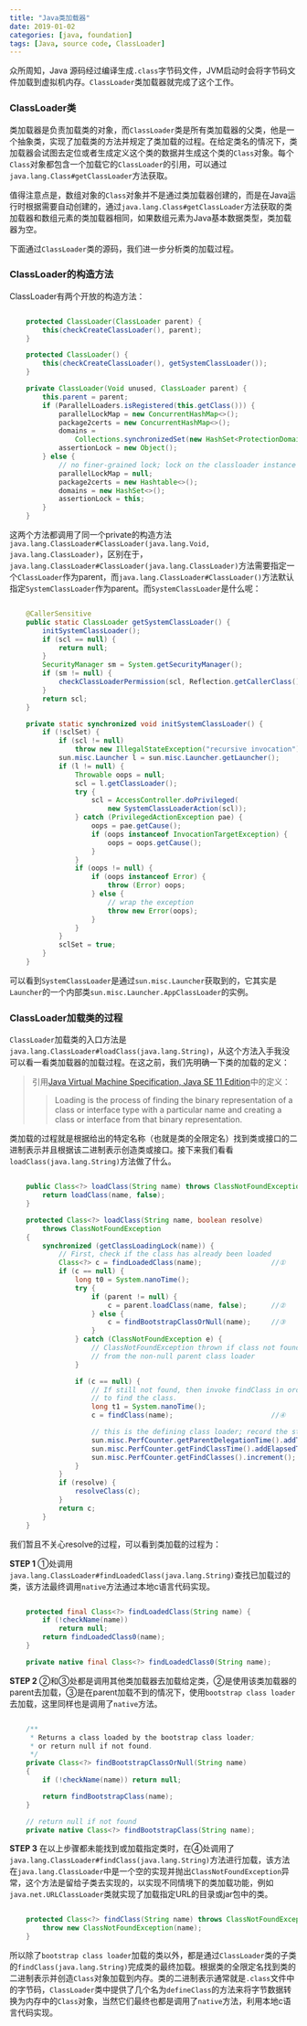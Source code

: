 ```yaml
---
title: "Java类加载器"
date: 2019-01-02
categories: [java, foundation]
tags: [Java, source code, ClassLoader]
---
```

众所周知，Java 源码经过编译生成`.class`字节码文件，JVM启动时会将字节码文件加载到虚拟机内存。`ClassLoader`类加载器就完成了这个工作。

### ClassLoader类

类加载器是负责加载类的对象，而`ClassLoader`类是所有类加载器的父类，他是一个抽象类，实现了加载类的方法并规定了类加载的过程。在给定类名的情况下，类加载器会试图去定位或者生成定义这个类的数据并生成这个类的`Class`对象。每个`Class`对象都包含一个加载它的`ClassLoader`的引用，可以通过`java.lang.Class#getClassLoader`方法获取。

值得注意点是，数组对象的`Class`对象并不是通过类加载器创建的，而是在Java运行时根据需要自动创建的，通过`java.lang.Class#getClassLoader`方法获取的类加载器和数组元素的类加载器相同，如果数组元素为Java基本数据类型，类加载器为空。

下面通过`ClassLoader`类的源码，我们进一步分析类的加载过程。

### ClassLoader的构造方法

ClassLoader有两个开放的构造方法：

``` java

    protected ClassLoader(ClassLoader parent) {
        this(checkCreateClassLoader(), parent);
    }

    protected ClassLoader() {
        this(checkCreateClassLoader(), getSystemClassLoader());
    }

    private ClassLoader(Void unused, ClassLoader parent) {
        this.parent = parent;
        if (ParallelLoaders.isRegistered(this.getClass())) {
            parallelLockMap = new ConcurrentHashMap<>();
            package2certs = new ConcurrentHashMap<>();
            domains =
                Collections.synchronizedSet(new HashSet<ProtectionDomain>());
            assertionLock = new Object();
        } else {
            // no finer-grained lock; lock on the classloader instance
            parallelLockMap = null;
            package2certs = new Hashtable<>();
            domains = new HashSet<>();
            assertionLock = this;
        }
    }

```

这两个方法都调用了同一个private的构造方法`java.lang.ClassLoader#ClassLoader(java.lang.Void, java.lang.ClassLoader)`，区别在于，`java.lang.ClassLoader#ClassLoader(java.lang.ClassLoader)`方法需要指定一个`ClassLoader`作为parent，而`java.lang.ClassLoader#ClassLoader()`方法默认指定`SystemClassLoader`作为parent。而`SystemClassLoader`是什么呢：

``` java

    @CallerSensitive
    public static ClassLoader getSystemClassLoader() {
        initSystemClassLoader();
        if (scl == null) {
            return null;
        }
        SecurityManager sm = System.getSecurityManager();
        if (sm != null) {
            checkClassLoaderPermission(scl, Reflection.getCallerClass());
        }
        return scl;
    }

    private static synchronized void initSystemClassLoader() {
        if (!sclSet) {
            if (scl != null)
                throw new IllegalStateException("recursive invocation");
            sun.misc.Launcher l = sun.misc.Launcher.getLauncher();
            if (l != null) {
                Throwable oops = null;
                scl = l.getClassLoader();
                try {
                    scl = AccessController.doPrivileged(
                        new SystemClassLoaderAction(scl));
                } catch (PrivilegedActionException pae) {
                    oops = pae.getCause();
                    if (oops instanceof InvocationTargetException) {
                        oops = oops.getCause();
                    }
                }
                if (oops != null) {
                    if (oops instanceof Error) {
                        throw (Error) oops;
                    } else {
                        // wrap the exception
                        throw new Error(oops);
                    }
                }
            }
            sclSet = true;
        }
    }

```

可以看到`SystemClassLoader`是通过`sun.misc.Launcher`获取到的，它其实是`Launcher`的一个内部类`sun.misc.Launcher.AppClassLoader`的实例。

### ClassLoader加载类的过程

`ClassLoader`加载类的入口方法是`java.lang.ClassLoader#loadClass(java.lang.String)`，从这个方法入手我没可以看一看类加载器的加载过程。在这之前，我们先明确一下类的加载的定义：

>引用[Java Virtual Machine Specification, Java SE 11 Edition][1]中的定义：
>>Loading is the process of finding the binary representation of a class or interface type with a particular name and creating a class or interface from that binary representation.

类加载的过程就是根据给出的特定名称（也就是类的全限定名）找到类或接口的二进制表示并且根据该二进制表示创造类或接口。接下来我们看看`loadClass(java.lang.String)`方法做了什么。

``` java

    public Class<?> loadClass(String name) throws ClassNotFoundException {
        return loadClass(name, false);
    }

    protected Class<?> loadClass(String name, boolean resolve)
        throws ClassNotFoundException
    {
        synchronized (getClassLoadingLock(name)) {
            // First, check if the class has already been loaded
            Class<?> c = findLoadedClass(name);                 //①
            if (c == null) {
                long t0 = System.nanoTime();
                try {
                    if (parent != null) {
                        c = parent.loadClass(name, false);      //②
                    } else {
                        c = findBootstrapClassOrNull(name);     //③
                    }
                } catch (ClassNotFoundException e) {
                    // ClassNotFoundException thrown if class not found
                    // from the non-null parent class loader
                }

                if (c == null) {
                    // If still not found, then invoke findClass in order
                    // to find the class.
                    long t1 = System.nanoTime();
                    c = findClass(name);                        //④

                    // this is the defining class loader; record the stats
                    sun.misc.PerfCounter.getParentDelegationTime().addTime(t1 - t0);
                    sun.misc.PerfCounter.getFindClassTime().addElapsedTimeFrom(t1);
                    sun.misc.PerfCounter.getFindClasses().increment();
                }
            }
            if (resolve) {
                resolveClass(c);
            }
            return c;
        }
    }

```

我们暂且不关心resolve的过程，可以看到类加载的过程为：

**STEP 1** ①处调用`java.lang.ClassLoader#findLoadedClass(java.lang.String)`查找已加载过的类，该方法最终调用`native`方法通过本地c语言代码实现。

``` java

    protected final Class<?> findLoadedClass(String name) {
        if (!checkName(name))
            return null;
        return findLoadedClass0(name);
    }

    private native final Class<?> findLoadedClass0(String name);

```

**STEP 2** ②和③处都是调用其他类加载器去加载给定类，②是使用该类加载器的parent去加载，③是在parent加载不到的情况下，使用`bootstrap class loader`去加载，这里同样也是调用了`native`方法。

``` java

    /**
     * Returns a class loaded by the bootstrap class loader;
     * or return null if not found.
     */
    private Class<?> findBootstrapClassOrNull(String name)
    {
        if (!checkName(name)) return null;

        return findBootstrapClass(name);
    }

    // return null if not found
    private native Class<?> findBootstrapClass(String name);

```

**STEP 3** 在以上步骤都未能找到或加载指定类时，在④处调用了`java.lang.ClassLoader#findClass(java.lang.String)`方法进行加载，该方法在`java.lang.ClassLoader`中是一个空的实现并抛出`ClassNotFoundException`异常，这个方法是留给子类去实现的，以实现不同情境下的类加载功能，例如`java.net.URLClassLoader`类就实现了加载指定URL的目录或jar包中的类。

``` java

    protected Class<?> findClass(String name) throws ClassNotFoundException {
        throw new ClassNotFoundException(name);
    }

```

所以除了`bootstrap class loader`加载的类以外，都是通过`ClassLoader`类的子类的`findClass(java.lang.String)`完成类的最终加载。根据类的全限定名找到类的二进制表示并创造`Class`对象加载到内存。类的二进制表示通常就是`.class`文件中的字节码，`ClassLoader`类中提供了几个名为`defineClass`的方法来将字节数据转换为内存中的`Class`对象，当然它们最终也都是调用了`native`方法，利用本地c语言代码实现。

[1]: https://docs.oracle.com/javase/specs/jvms/se11/html/index.html "Java11虚拟机规范"
